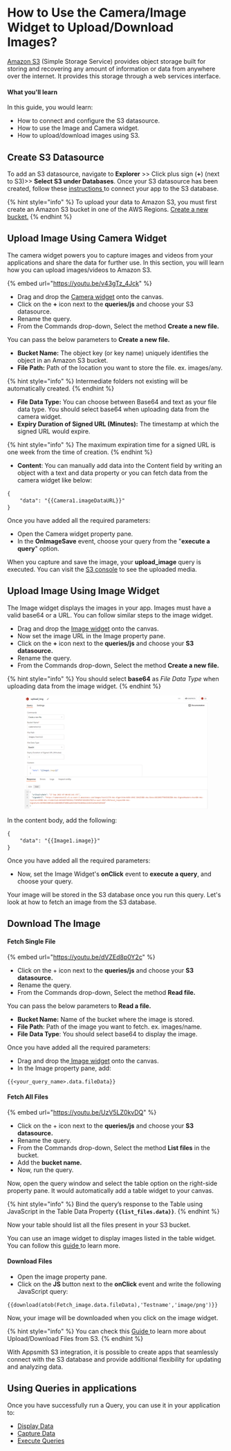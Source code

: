 # How to Use the Camera/Image Widget to Upload/Download Images?

[Amazon S3](https://aws.amazon.com/s3/?nc2=type\_a) (Simple Storage Service) provides object storage built for storing and recovering any amount of information or data from anywhere over the internet. It provides this storage through a web services interface.

#### **What you'll learn**&#x20;

In this guide, you would learn:&#x20;

* How to connect and configure the S3 datasource.&#x20;
* How to use the Image and Camera widget.&#x20;
* How to upload/download images using S3.

## Create S3 Datasource

To add an S3 datasource, navigate to **Explorer** >> Click plus sign (**+**) (next to S3)>> **Select S3 under Databases**. Once your S3 datasource has been created, follow these [instructions ](https://docs.appsmith.com/reference/datasources/querying-amazon-s3#connection-settings)to connect your app to the S3 database.

{% hint style="info" %}
To upload your data to Amazon S3, you must first create an Amazon S3 bucket in one of the AWS Regions. [Create a new bucket.](https://docs.aws.amazon.com/AmazonS3/latest/userguide/create-bucket-overview.html)
{% endhint %}

## Upload Image Using Camera Widget

The camera widget powers you to capture images and videos from your applications and share the data for further use. In this section, you will learn how you can upload images/videos to Amazon S3.

{% embed url="https://youtu.be/v43gTz_4Jck" %}

* Drag and drop the [Camera widget](https://docs.appsmith.com/reference/widgets/camera) onto the canvas.&#x20;
* Click on the **+** icon next to the **queries/js** and choose your S3 datasource.&#x20;
* Rename the query.&#x20;
* From the Commands drop-down, Select the method **Create a new file.**

You can pass the below parameters to **Create a new file.**&#x20;

* **Bucket Name:** The object key (or key name) uniquely identifies the object in an Amazon S3 bucket.
* **File Path:** Path of the location you want to store the file. ex. images/any.

{% hint style="info" %}
Intermediate folders not existing will be automatically created.
{% endhint %}

* **File Data Type:** You can choose between Base64 and text as your file data type. You should select base64 when uploading data from the camera widget.
* **Expiry Duration of Signed URL (Minutes):** The timestamp at which the signed URL would expire.

{% hint style="info" %}
The maximum expiration time for a signed URL is one week from the time of creation.
{% endhint %}

* **Content**: You can manually add data into the Content field by writing an object with a text and data property or you can fetch data from the camera widget like below:

```
{
	"data": "{{Camera1.imageDataURL}}"
}
```

Once you have added all the required parameters:

* Open the Camera widget property pane.
* In the **OnImageSave** event, choose your query from the "**execute a query**" option.&#x20;

When you capture and save the image, your **upload\_image** query is executed. You can visit the [S3 console](https://s3.console.aws.amazon.com/s3/home) to see the uploaded media.

## Upload Image Using Image Widget

The Image widget displays the images in your app. Images must have a valid base64 or a URL. You can follow similar steps to the image widget.

* Drag and drop the [Image widget](https://docs.appsmith.com/reference/widgets/image) onto the canvas.
* Now set the image URL in the Image property pane.&#x20;
* Click on the **+** icon next to the **queries/js** and choose your **S3 datasource.**&#x20;
* Rename the query.&#x20;
* From the Commands drop-down, Select the method **Create a new file.**

{% hint style="info" %}
You should select **base64** as _File Data Type_ when uploading data from the image widget.
{% endhint %}

<figure><img src="../../.gitbook/assets/uploads31.PNG" alt=""><figcaption></figcaption></figure>

In the content body, add the following:

```
{
	"data": "{{Image1.image}}"
}
```

Once you have added all the required parameters:

* Now, set the Image Widget's **onClick** event to **execute a query**, and choose your query.&#x20;

Your image will be stored in the S3 database once you run this query. Let's look at how to fetch an image from the S3 database.

## Download The Image

#### Fetch Single File

{% embed url="https://youtu.be/dVZEd8p0Y2c" %}

* Click on the + icon next to the **queries/js** and choose your **S3 datasource.**
* Rename the query.
* From the Commands drop-down, Select the method **Read file.**

You can pass the below parameters to **Read a file.**&#x20;

* **Bucket Name:** Name of the bucket where the image is stored.
* **File Path**: Path of the image you want to fetch. ex. images/name.
* **File Data Type**: You should select base64 to display the image.

Once you have added all the required parameters:

* Drag and drop the[ Image widget](https://docs.appsmith.com/reference/widgets/image) onto the canvas.
* In the Image property pane, add:

```
{{<your_query_name>.data.fileData}}
```

#### Fetch All Files

{% embed url="https://youtu.be/UzV5LZ0kvDQ" %}

* Click on the + icon next to the **queries/js** and choose your **S3 datasource.**&#x20;
* Rename the query.&#x20;
* From the Commands drop-down, Select the method **List files** in the bucket.&#x20;
* Add the **bucket name.**&#x20;
* Now, run the query.

Now, open the query window and select the table option on the right-side property pane. It would automatically add a table widget to your canvas.

{% hint style="info" %}
Bind the query’s response to the Table using JavaScript in the Table Data Property **`{{list_files.data}}`**.
{% endhint %}

Now your table should list all the files present in your S3 bucket.

You can use an image widget to display images listed in the table widget. You can follow this [guide ](https://docs.appsmith.com/learning-and-resources/how-to-guides/how-to-upload-to-s3)to learn more.

#### Download Files

* Open the image property pane.&#x20;
* Click on the **JS** button next to the **onClick** event and write the following JavaScript query:

```
{{download(atob(Fetch_image.data.fileData),'Testname','image/png')}}
```

Now, your image will be downloaded when you click on the image widget.

{% hint style="info" %}
You can check this [Guide ](how-to-upload-to-s3.md)to learn more about Upload/Download Files from S3.&#x20;
{% endhint %}

With Appsmith S3 integration, it is possible to create apps that seamlessly connect with the S3 database and provide additional flexibility for updating and analyzing data.

## Using Queries in applications&#x20;

Once you have successfully run a Query, you can use it in your application to:

* [Display Data ](../../core-concepts/data-access-and-binding/displaying-data-read/)
* [Capture Data ](../../core-concepts/data-access-and-binding/capturing-data-write/capture-form-data.md)
* [Execute Queries](../../core-concepts/data-access-and-binding/querying-a-database/)
